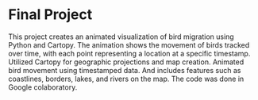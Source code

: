 # Final Project

This project creates an animated visualization of bird migration using Python and Cartopy. The animation shows the movement of birds tracked over time, with each point representing a location at a specific timestamp. Utilized Cartopy for geographic projections and map creation. Animated bird movement using timestamped data. And includes features such as coastlines, borders, lakes, and rivers on the map. The code was done in Google colaboratory.
